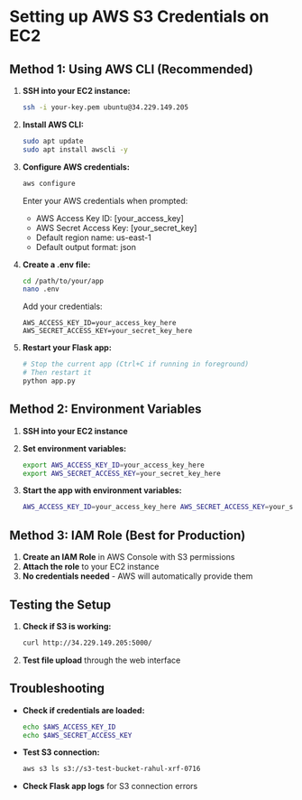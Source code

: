 # Setting up AWS S3 Credentials on EC2

## Method 1: Using AWS CLI (Recommended)

1. **SSH into your EC2 instance:**
   ```bash
   ssh -i your-key.pem ubuntu@34.229.149.205
   ```

2. **Install AWS CLI:**
   ```bash
   sudo apt update
   sudo apt install awscli -y
   ```

3. **Configure AWS credentials:**
   ```bash
   aws configure
   ```
   
   Enter your AWS credentials when prompted:
   - AWS Access Key ID: [your_access_key]
   - AWS Secret Access Key: [your_secret_key]
   - Default region name: us-east-1
   - Default output format: json

4. **Create a .env file:**
   ```bash
   cd /path/to/your/app
   nano .env
   ```
   
   Add your credentials:
   ```
   AWS_ACCESS_KEY_ID=your_access_key_here
   AWS_SECRET_ACCESS_KEY=your_secret_key_here
   ```

5. **Restart your Flask app:**
   ```bash
   # Stop the current app (Ctrl+C if running in foreground)
   # Then restart it
   python app.py
   ```

## Method 2: Environment Variables

1. **SSH into your EC2 instance**

2. **Set environment variables:**
   ```bash
   export AWS_ACCESS_KEY_ID=your_access_key_here
   export AWS_SECRET_ACCESS_KEY=your_secret_key_here
   ```

3. **Start the app with environment variables:**
   ```bash
   AWS_ACCESS_KEY_ID=your_access_key_here AWS_SECRET_ACCESS_KEY=your_secret_key_here python app.py
   ```

## Method 3: IAM Role (Best for Production)

1. **Create an IAM Role** in AWS Console with S3 permissions
2. **Attach the role** to your EC2 instance
3. **No credentials needed** - AWS will automatically provide them

## Testing the Setup

1. **Check if S3 is working:**
   ```bash
   curl http://34.229.149.205:5000/
   ```

2. **Test file upload** through the web interface

## Troubleshooting

- **Check if credentials are loaded:**
  ```bash
  echo $AWS_ACCESS_KEY_ID
  echo $AWS_SECRET_ACCESS_KEY
  ```

- **Test S3 connection:**
  ```bash
  aws s3 ls s3://s3-test-bucket-rahul-xrf-0716
  ```

- **Check Flask app logs** for S3 connection errors 